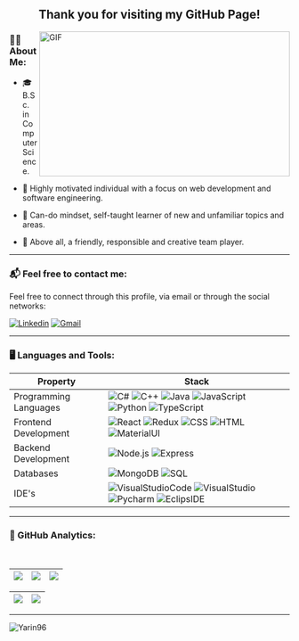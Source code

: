  <div align="center">
 <h2 >
    Thank you for visiting my GitHub Page! 
  </h2>
</div>

<img align="right" alt="GIF" src="https://www.mygo.ge/uploads/blog/1584023795.jpg" width="450" height="260" />

### 🙋‍♂️ About Me:

- 🎓 B.Sc. in Computer Science.

- 💯 Highly motivated individual with a focus on web development and software engineering.

- 🧠 Can-do mindset, self-taught learner of new and unfamiliar topics and areas.

- 👋 Above all, a friendly, responsible and creative team player.

---
### 📬 Feel free to contact me:

<p>
Feel free to connect through this profile, via email or
through the social networks:
</p>
<p>
  <a href="https://www.linkedin.com/in/yarin-bar-725a6120a/"><img alt="Linkedin" src="https://img.shields.io/badge/linkedin-0077B5?logo=linkedin&logoColor=white&style=for-the-badge" /></a>
  <a href="mailto:yarinbar7@gmail.com"><img alt="Gmail" src="https://img.shields.io/badge/Mail-EA4335?logo=Gmail&logoColor=white&style=for-the-badge" /></a>
</p>

---

### 🖥️ Languages and Tools:

| Property                     | Stack                                                                                                                                                                                                                                                                                                                                                                                                                                                                                                                                                                                                                                                                                                                                                                          |
| ---------------------------- | ----------------------------------------------------------------------------------------------------------------------------------------------------------------------------------------------------------------------------------------------------------------------------------------------------------------------------------------------------------------------------------------------------------------------------------------------------------------------------------------------------------------------------------------------------------------------------------------------------------------------------------------------------------------------------------------------------------------------------------------------------------------------------- |
| Programming Languages        | ![C#](https://img.shields.io/badge/C%23-239120?style=for-the-badge&logo=c-sharp&logoColor=white) ![C++](https://img.shields.io/badge/C++-00599C?logo=C&logoColor=white&style=for-the-badge) ![Java](https://img.shields.io/badge/Java-007396?logo=java&logoColor=white&style=for-the-badge) ![JavaScript](https://img.shields.io/badge/JavaScript-F7DF1E?logo=JavaScript&logoColor=white&style=for-the-badge)  ![Python](https://img.shields.io/badge/Python-3776AB?logo=Python&logoColor=white&style=for-the-badge)  ![TypeScript](https://img.shields.io/badge/TypeScript-007ACC?style=for-the-badge&logo=typescript&logoColor=white)                                                                                           |
| Frontend Development         | ![React](https://img.shields.io/badge/React-61DAFB?logo=React&logoColor=white&style=for-the-badge) ![Redux](https://img.shields.io/badge/Redux-764ABC?logo=Redux&logoColor=white&style=for-the-badge) ![CSS](https://img.shields.io/badge/CSS3-1572B6?style=for-the-badge&logo=css3&logoColor=white) ![HTML](https://img.shields.io/badge/HTML5-E34F26?style=for-the-badge&logo=html5&logoColor=white) ![MaterialUI](https://img.shields.io/badge/Material%20UI-007FFF?style=for-the-badge&logo=mui&logoColor=white)                                                                                                                                                                                                                                                                                                                                                   |
| Backend Development          | ![Node.js](https://img.shields.io/badge/Node.js-339933?logo=Node.js&logoColor=white&style=for-the-badge) ![Express](https://img.shields.io/badge/Express-000000?logo=Express&logoColor=white&style=for-the-badge)                                                                                                                                                                                                                                                                                                                                                                                                                                                                                                                                                          |
| Databases                    | ![MongoDB](https://img.shields.io/badge/MongoDB-47A248?logo=MongoDB&logoColor=white&style=for-the-badge) ![SQL](https://img.shields.io/badge/MySQL-005C84?style=for-the-badge&logo=mysql&logoColor=white)                                                                                                                                                                                                                                                                                                                                                                                                                                                                                                                                                            |
| IDE's                      | ![VisualStudioCode](https://img.shields.io/badge/Visual%20Studio%20Code-007acc?logo=Visual%20Studio%20Code&logoColor=white&style=for-the-badge) ![VisualStudio](https://img.shields.io/badge/Visual%20Studio-5C2D91?logo=Visual%20Studio&logoColor=white&style=for-the-badge) ![Pycharm](https://img.shields.io/badge/Pycharm-000000?logo=Pycharm&logoColor=white&style=for-the-badge) ![EclipsIDE](https://img.shields.io/badge/Eclipse-2C2255?logo=Eclipse%20IDE&logoColor=white&style=for-the-badge)                                                                                                                                                        |

---

### 🏅 GitHub Analytics:

<br />

| ![](http://github-profile-summary-cards.vercel.app/api/cards/stats?username=Yarin96&theme=nord_dark) | ![](http://github-profile-summary-cards.vercel.app/api/cards/repos-per-language?username=Yarin96&hide=Html&theme=nord_dark) | ![](http://github-profile-summary-cards.vercel.app/api/cards/most-commit-language?username=Yarin96&theme=nord_dark) |
| :-: | :-: | :-: |

| ![](http://github-profile-summary-cards.vercel.app/api/cards/profile-details?username=Yarin96&theme=nord_dark) | ![](https://github-readme-streak-stats.herokuapp.com/?user=Yarin96&hide_border=true&date_format=M%20j%5B%2C%20Y%5D&background=2D3742&stroke=2D3742&ring=6bbbca&fire=6bbbca&currStreakNum=fff&sideNums=6bbbca&currStreakLabel=6bbbca&sideLabels=fff&dates=fff) |
| :-: | :-: |

---
<img src="https://komarev.com/ghpvc/?username=Yarin96" alt="Yarin96" />
